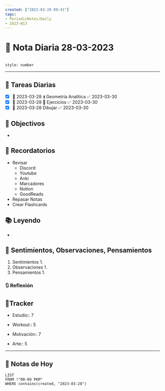 ```yaml
---
created: ["2023-03-28 09:41"]
tags:
- PeriodicNotes/Daily
- 2023-W13
---
```


# 📅 Nota Diaria 28-03-2023
```toc

style: number

```

---
## 🔷 Tareas Diarias
- [x] 📅 2023-03-28 ⏫ Geometría Analítica ✅ 2023-03-30
- [x] 📅 2023-03-28 🔼 Ejercicios ✅ 2023-03-30
- [x] 📅 2023-03-28 Dibujar ✅ 2023-03-30

## 🎯 Objectivos
- 
## 📕 Recordatorios
- Revisar
	- Discord
	- Youtube
	- Anki
	- Marcadores
	- Notion
	- GoodReads
- Repasar Notas
- Crear Flashcards

## 📚 Leyendo
- 
## 💬 Sentimientos, Observaciones, Pensamientos 
1. Sentimientos
	1. 
2. Observaciones
	1. 
3. Pensamientos
	1. 
### 🔃 Reflexión

## 🔷Tracker

- Estudio:: 7

- Workout:: 5

- Motivación:: 7

- Arte:: 5
---

## 📅 Notas de Hoy
```dataview
LIST 
FROM !"00-09 PKM" 
WHERE contains(created, "2023-03-28")
```